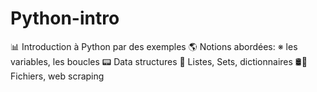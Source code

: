 # Python-intro
📊 Introduction à Python par des exemples
🌎 Notions abordées:
      ※ les variables, les boucles
      📟 Data structures
      🎈 Listes, Sets, dictionnaires
      🛢🧫 Fichiers, web scraping
